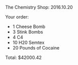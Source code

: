 The Chemistry Shop:
2016.10.20

Your order:
- 1 Cheese Bomb
- 3 Stink Bombs
- 4 C4
- 10 H20 Semtex
- 20 Pounds of Cocaine

Total: $42000.42
